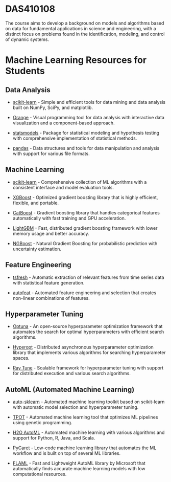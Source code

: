 # DAS410108

The course aims to develop a background on models and algorithms based on data for fundamental
applications in science and engineering, with a distinct focus on problems found in the identification,
modeling, and control of dynamic systems.

# Machine Learning Resources for Students

## Data Analysis

- [scikit-learn](https://scikit-learn.org/) - Simple and efficient tools for data mining and data analysis built on NumPy, SciPy, and matplotlib.

- [Orange](https://orangedatamining.com/) - Visual programming tool for data analysis with interactive data visualization and a component-based approach.

- [statsmodels](https://www.statsmodels.org/) - Package for statistical modeling and hypothesis testing with comprehensive implementation of statistical methods.

- [pandas](https://pandas.pydata.org/) - Data structures and tools for data manipulation and analysis with support for various file formats.

## Machine Learning

- [scikit-learn](https://scikit-learn.org/) - Comprehensive collection of ML algorithms with a consistent interface and model evaluation tools.

- [XGBoost](https://xgboost.readthedocs.io/) - Optimized gradient boosting library that is highly efficient, flexible, and portable.

- [CatBoost](https://catboost.ai/) - Gradient boosting library that handles categorical features automatically with fast training and GPU acceleration.

- [LightGBM](https://lightgbm.readthedocs.io/) - Fast, distributed gradient boosting framework with lower memory usage and better accuracy.

- [NGBoost](https://stanfordmlgroup.github.io/ngboost/) - Natural Gradient Boosting for probabilistic prediction with uncertainty estimation.

## Feature Engineering

- [tsfresh](https://tsfresh.readthedocs.io/) - Automatic extraction of relevant features from time series data with statistical feature generation.

- [autofeat](https://github.com/cod3licious/autofeat) - Automated feature engineering and selection that creates non-linear combinations of features.

## Hyperparameter Tuning

- [Optuna](https://optuna.org/) - An open-source hyperparameter optimization framework that automates the search for optimal hyperparameters with efficient search algorithms.

- [Hyperopt](https://github.com/hyperopt/hyperopt) - Distributed asynchronous hyperparameter optimization library that implements various algorithms for searching hyperparameter spaces.

- [Ray Tune](https://docs.ray.io/en/latest/tune/index.html) - Scalable framework for hyperparameter tuning with support for distributed execution and various search algorithms.

## AutoML (Automated Machine Learning)

- [auto-sklearn](https://automl.github.io/auto-sklearn/) - Automated machine learning toolkit based on scikit-learn with automatic model selection and hyperparameter tuning.

- [TPOT](http://epistasislab.github.io/tpot/) - Automated machine learning tool that optimizes ML pipelines using genetic programming.

- [H2O AutoML](https://docs.h2o.ai/h2o/latest-stable/h2o-docs/automl.html) - Automated machine learning with various algorithms and support for Python, R, Java, and Scala.

- [PyCaret](https://pycaret.org/) - Low-code machine learning library that automates the ML workflow and is built on top of several ML libraries.

- [FLAML](https://github.com/microsoft/FLAML) - Fast and Lightweight AutoML library by Microsoft that automatically finds accurate machine learning models with low computational resources.

